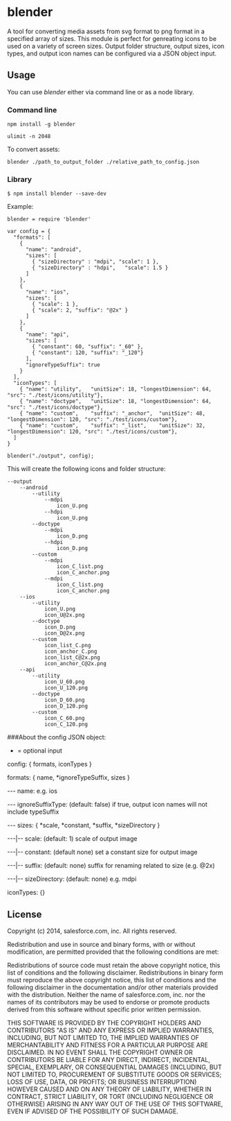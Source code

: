 blender
========

A tool for converting media assets from svg format to png format in a specified array of sizes. This module is perfect for genreating icons to be used on a variety of screen sizes. Output folder structure, output sizes, icon types, and output icon names can be configured via a JSON object input.

## Usage

You can use _blender_ either via command line or as a node library.

### Command line

	npm install -g blender

	ulimit -n 2048

To convert assets:

	blender ./path_to_output_folder ./relative_path_to_config.json

### Library

	$ npm install blender --save-dev

Example:

	blender = require 'blender'

	var config = { 
	  "formats": [
	    {
	      "name": "android",
	      "sizes": [
	        { "sizeDirectory" : "mdpi", "scale": 1 },
	        { "sizeDirectory" : "hdpi",   "scale": 1.5 }
	      ]
	    },
	    {
	      "name": "ios",
	      "sizes": [
	        { "scale": 1 },
	        { "scale": 2, "suffix": "@2x" }
	      ]
	    },
	    {
	      "name": "api",
	      "sizes": [
	        { "constant": 60, "suffix": "_60" },
	        { "constant": 120, "suffix": "_120"}
	      ], 
	      "ignoreTypeSuffix": true
	    }
	  ],
	  "iconTypes": [
	    { "name": "utility",   "unitSize": 18, "longestDimension": 64,  "src": "./test/icons/utility"},
	    { "name": "doctype",   "unitSize": 18, "longestDimension": 64,  "src": "./test/icons/doctype"},
	    { "name": "custom",    "suffix": "_anchor",  "unitSize": 48, "longestDimension": 120, "src": "./test/icons/custom"},
	    { "name": "custom",    "suffix": "_list",    "unitSize": 32, "longestDimension": 120, "src": "./test/icons/custom"},
	  ]
	}

	blender("./output", config);

This will create the following icons and folder structure:

	--output
		--android
			--utility
				--mdpi
					icon_U.png
				--hdpi
					icon_U.png
			--doctype
				--mdpi
					icon_D.png
				--hdpi
					icon_D.png
			--custom
				--mdpi
					icon_C_list.png
					icon_C_anchor.png
				--mdpi
					icon_C_list.png
					icon_C_anchor.png
		--ios
			--utility
				icon_U.png
				icon_U@2x.png
			--doctype
				icon_D.png
				icon_D@2x.png
			--custom
				icon_list_C.png
				icon_anchor_C.png
				icon_list_C@2x.png
				icon_anchor_C@2x.png
		--api
			--utility
				icon_U_60.png
				icon_U_120.png
			--doctype
				icon_D_60.png
				icon_D_120.png
			--custom
				icon_C_60.png
				icon_C_120.png

###About the config JSON object:

* = optional input

config: { formats, iconTypes }

formats: { name, *ignoreTypeSuffix, sizes }

--- name: e.g. ios

--- ignoreSuffixType: (default: false) if true, output icon names will not include typeSuffix

--- sizes: { *scale, *constant, *suffix, *sizeDirectory }

---|-- scale: (default: 1) scale of output image

---|-- constant: (default none) set a constant size for output image

---|-- suffix: (default: none) suffix for renaming related to size (e.g. @2x)

---|-- sizeDirectory: (default: none) e.g. mdpi


iconTypes: {}




## License

Copyright (c) 2014, salesforce.com, inc. All rights reserved.

Redistribution and use in source and binary forms, with or without modification, are permitted provided that the following conditions are met:

Redistributions of source code must retain the above copyright notice, this list of conditions and the following disclaimer.
Redistributions in binary form must reproduce the above copyright notice, this list of conditions and the following disclaimer in the documentation and/or other materials provided with the distribution.
Neither the name of salesforce.com, inc. nor the names of its contributors may be used to endorse or promote products derived from this software without specific prior written permission.

THIS SOFTWARE IS PROVIDED BY THE COPYRIGHT HOLDERS AND CONTRIBUTORS "AS IS" AND ANY EXPRESS OR IMPLIED WARRANTIES, INCLUDING, BUT NOT LIMITED TO, THE IMPLIED WARRANTIES OF MERCHANTABILITY AND FITNESS FOR A PARTICULAR PURPOSE ARE DISCLAIMED. IN NO EVENT SHALL THE COPYRIGHT OWNER OR CONTRIBUTORS BE LIABLE FOR ANY DIRECT, INDIRECT, INCIDENTAL, SPECIAL, EXEMPLARY, OR CONSEQUENTIAL DAMAGES (INCLUDING, BUT NOT LIMITED TO, PROCUREMENT OF SUBSTITUTE GOODS OR SERVICES; LOSS OF USE, DATA, OR PROFITS; OR BUSINESS INTERRUPTION) HOWEVER CAUSED AND ON ANY THEORY OF LIABILITY, WHETHER IN CONTRACT, STRICT LIABILITY, OR TORT (INCLUDING NEGLIGENCE OR OTHERWISE) ARISING IN ANY WAY OUT OF THE USE OF THIS SOFTWARE, EVEN IF ADVISED OF THE POSSIBILITY OF SUCH DAMAGE.